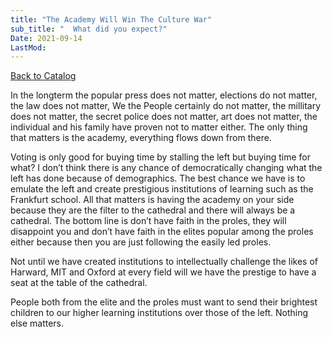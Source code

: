 ```yaml
---
title: "The Academy Will Win The Culture War"
sub_title: "  What did you expect?"
Date: 2021-09-14
LastMod:
---
```


[Back to Catalog](https://otaking.xyz/index.html)

In the longterm the popular press does not matter, elections do not matter, the law does not matter, We the People certainly do not matter, the millitary does not matter, the secret police does not matter, art does not matter, the individual and his family have proven not to matter either. The only thing that matters is the academy, everything flows down from there.

Voting is only good for buying time by stalling the left but buying time for what? I don’t think there is any chance of democratically changing what the left has done because of demographics. The best chance we have is to emulate the left and create prestigious institutions of learning such as the Frankfurt school. All that matters is having the academy on your side because they are the filter to the cathedral and there will always be a cathedral. The bottom line is don’t have faith in the proles, they will disappoint you and don’t have faith in the elites popular among the proles either because then you are just following the easily led proles.

Not until we have created institutions to intellectually challenge the likes of Harward, MIT and Oxford at every field will we have the prestige to have a seat at the table of the cathedral.

People both from the elite and the proles must want to send their brightest children to our higher learning institutions over those of the left. Nothing else matters.
